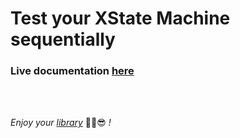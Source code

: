 # Test your XState Machine sequentially

### Live documentation [here](https://github.com/chlbri/x-test/blob/dev/src/index.test.ts)

<br>
<br>

_Enjoy your [library](https://github.com/chlbri/x-test)_ ✌🏾😎 _!_
